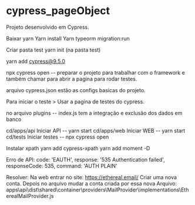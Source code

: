 # cypress_pageObject
Projeto desenvolvido em Cypress. 

Baixar yarn
Yarn install
Yarn typeorm migration:run

Criar pasta test
yarn init (na pasta test)

yarn add cypress@9.5.0

npx cypress open -- preparar o projeto para trabalhar com o framework e também chamar para abrir a pagina para rodar testes. 

arquivo cypress.json estão as configs basicas do projeto.

Para iniciar o teste > Usar a pagina de testes do cypress.

no arquivo plugins -- index.js tem a integração e exclusão dos dados em banco


cd/apps/api Iniciar API -- yarn start
cd/apps/web Iniciar WEB -- yarn start
cd/tests Iniciar testes -- npx cypress open


Instalar xpath
yarn add cypress-xpath
yarn add moment -D

Erro de API:
  code: 'EAUTH',
  response: '535 Authentication failed',
  responseCode: 535,
  command: 'AUTH PLAIN'

Resolver: Na web entrar no site: https://ethereal.email/
Criar uma nova conta.
Depois no arquivo mudar a conta criada por essa nova 
Arquivo: apps\api\dist\shared\container\providers\MailProvider\implementations\EtherealMailProvider.js




